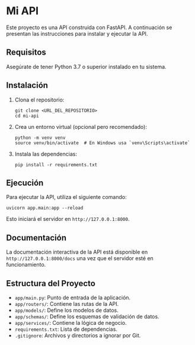 # Mi API

Este proyecto es una API construida con FastAPI. A continuación se presentan las instrucciones para instalar y ejecutar la API.

## Requisitos

Asegúrate de tener Python 3.7 o superior instalado en tu sistema.

## Instalación

1. Clona el repositorio:

   ```
   git clone <URL_DEL_REPOSITORIO>
   cd mi-api
   ```

2. Crea un entorno virtual (opcional pero recomendado):

   ```
   python -m venv venv
   source venv/bin/activate  # En Windows usa `venv\Scripts\activate`
   ```

3. Instala las dependencias:

   ```
   pip install -r requirements.txt
   ```

## Ejecución

Para ejecutar la API, utiliza el siguiente comando:

```
uvicorn app.main:app --reload
```

Esto iniciará el servidor en `http://127.0.0.1:8000`.

## Documentación

La documentación interactiva de la API está disponible en `http://127.0.0.1:8000/docs` una vez que el servidor esté en funcionamiento.

## Estructura del Proyecto

- `app/main.py`: Punto de entrada de la aplicación.
- `app/routers/`: Contiene las rutas de la API.
- `app/models/`: Define los modelos de datos.
- `app/schemas/`: Define los esquemas de validación de datos.
- `app/services/`: Contiene la lógica de negocio.
- `requirements.txt`: Lista de dependencias.
- `.gitignore`: Archivos y directorios a ignorar por Git.